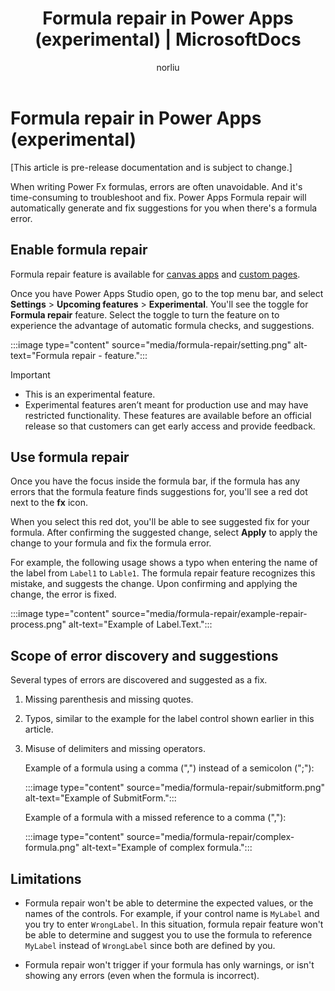 ﻿---
title: "Formula repair in Power Apps (experimental) | MicrosoftDocs"
description: Understand how to enable and use formula repair in Power Apps
ms.custom: ""
ms.date: 08/11/2022
ms.reviewer: tapanm-msft
ms.topic: overview
author: norliu
ms.subservice: common
ms.author: norliu
search.audienceType: 
  - maker
search.app: 
  - PowerApps
contributors:
  - tapanm-msft
  - norliu
---

# Formula repair in Power Apps (experimental)

[This article is pre-release documentation and is subject to change.]

When writing Power Fx formulas, errors are often unavoidable. And it's time-consuming to troubleshoot and fix. Power Apps Formula repair will automatically generate and fix suggestions for you when there's a formula error.

## Enable formula repair

Formula repair feature is available for [canvas apps](/power-apps/maker/canvas-apps/getting-started) and [custom pages](/power-apps/maker/model-driven-apps/model-app-page-overview).

Once you have Power Apps Studio open, go to the top menu bar, and select **Settings** > **Upcoming features** > **Experimental**. You'll see the toggle for **Formula repair** feature. Select the toggle to turn the feature on to experience the advantage of automatic formula checks, and suggestions. 

:::image type="content" source="media/formula-repair/setting.png" alt-text="Formula repair - feature.":::

> [!IMPORTANT]
> - This is an experimental feature.
> - Experimental features aren’t meant for production use and may have restricted functionality. These features are available before an official release so that customers can get early access and provide feedback.

## Use formula repair

Once you have the focus inside the formula bar, if the formula has any errors that the formula feature finds suggestions for, you'll see a red dot next to the **fx** icon.

When you select this red dot, you'll be able to see suggested fix for your formula. After confirming the suggested change, select **Apply** to apply the change to your formula and fix the formula error.

For example, the following usage shows a typo when entering the name of the label from `Label1` to `Lable1`. The formula repair feature recognizes this mistake, and suggests the change. Upon confirming and applying the change, the error is fixed.

:::image type="content" source="media/formula-repair/example-repair-process.png" alt-text="Example of Label.Text.":::

## Scope of error discovery and suggestions

Several types of errors are discovered and suggested as a fix.

1. Missing parenthesis and missing quotes.

1. Typos, similar to the example for the label control shown earlier in this article.

1. Misuse of delimiters and missing operators.

    Example of a formula using a comma (",") instead of a semicolon (";"):

    :::image type="content" source="media/formula-repair/submitform.png" alt-text="Example of SubmitForm.":::

    Example of a formula with a missed reference to a comma (","):

    :::image type="content" source="media/formula-repair/complex-formula.png" alt-text="Example of complex formula.":::

## Limitations

- Formula repair won't be able to determine the expected values, or the names of the controls. For example, if your control name is `MyLabel` and you try to enter `WrongLabel`. In this situation, formula repair feature won't be able to determine and suggest you to use the formula to reference `MyLabel` instead of `WrongLabel` since both are defined by you.

- Formula repair won't trigger if your formula has only warnings, or isn't showing any errors (even when the formula is incorrect).
